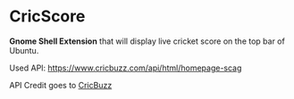 # CricScore

**Gnome Shell Extension** that will display live cricket score on the top bar of Ubuntu.

Used API: https://www.cricbuzz.com/api/html/homepage-scag

API Credit goes to [CricBuzz](https://www.cricbuzz.com/)